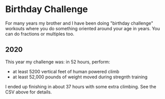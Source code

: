 # Birthday Challenge

For many years my brother and I have been doing "birthday challenge" workouts where you do something oriented around your age in years. You can do fractions or multiples too.

## 2020
This year my challenge was: in 52 hours, perform:
- at least 5200 vertical feet of human powered climb
- at least 52,000 pounds of weight moved during stregnth training

I ended up finishing in about 37 hours with some extra climbing. See the CSV above for details.


